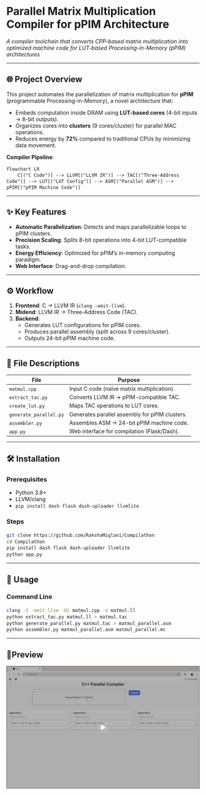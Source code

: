 # **Parallel Matrix Multiplication Compiler for pPIM Architecture**  
*A compiler toolchain that converts CPP-based matrix multiplication into optimized machine code for LUT-based Processing-in-Memory (pPIM) architectures*  

---

## **🌐 Project Overview**  
This project automates the parallelization of matrix multiplication for **pPIM** (programmable Processing-in-Memory), a novel architecture that:  
- Embeds computation inside DRAM using **LUT-based cores** (4-bit inputs → 8-bit outputs).  
- Organizes cores into **clusters** (9 cores/cluster) for parallel MAC operations.  
- Reduces energy by **72%** compared to traditional CPUs by minimizing data movement.  

**Compiler Pipeline**:  
```mermaid
flowchart LR
    C[("C Code")] --> LLVM[("LLVM IR")] --> TAC[("Three-Address Code")] --> LUT[("LUT Config")] --> ASM[("Parallel ASM")] --> pPIM[("pPIM Machine Code")]
```

---

## **✨ Key Features**  
- **Automatic Parallelization**: Detects and maps parallelizable loops to pPIM clusters.  
- **Precision Scaling**: Splits 8-bit operations into 4-bit LUT-compatible tasks.  
- **Energy Efficiency**: Optimized for pPIM’s in-memory computing paradigm.  
- **Web Interface**: Drag-and-drop compilation.  

---

## **⚙️ Workflow**  
1. **Frontend**: C → LLVM IR (`clang -emit-llvm`).  
2. **Midend**: LLVM IR → Three-Address Code (TAC).  
3. **Backend**:  
   - Generates LUT configurations for pPIM cores.  
   - Produces parallel assembly (split across 9 cores/cluster).  
   - Outputs 24-bit pPIM machine code.  

---

## **📂 File Descriptions**  
| File | Purpose |  
|------|---------|  
| `matmul.cpp` | Input C code (naïve matrix multiplication). |  
| `extract_tac.py` | Converts LLVM IR → pPIM-compatible TAC. |  
| `create_lut.py` | Maps TAC operations to LUT cores. |  
| `generate_parallel.py` | Generates parallel assembly for pPIM clusters. |  
| `assembler.py` | Assembles ASM → 24-bit pPIM machine code. |  
| `app.py` | Web interface for compilation (Flask/Dash). |  

---

## **🛠️ Installation**  
### **Prerequisites**  
- Python 3.8+  
- LLVM/clang  
- `pip install dash flask dash-uploader llvmlite`  

### **Steps**  
```bash
git clone https://github.com/RakshaMiglani/Compilathon
cd Compilathon
pip install dash flask dash-uploader llvmlite
python app.py
```

---

## **🚀 Usage**  
### **Command Line**  
```bash
clang -S -emit-llvm -O1 matmul.cpp -o matmul.ll
python extract_tac.py matmul.ll > matmul.tac
python generate_parallel.py matmul.tac > matmul_parallel.asm
python assembler.py matmul_parallel.asm matmul_parallel.mc
```

---

## **🔮Preview** 
[![Video Preview](Video.png)](https://drive.google.com/file/d/1ZPCaUnSXMSeiZKOWxI2h3LZLJdlWi8SQ/view?usp=sharing)

